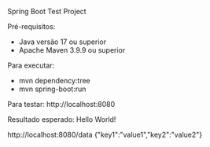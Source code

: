 Spring Boot Test Project

Pré-requisitos:

-   Java versão 17 ou superior
-   Apache Maven 3.9.9 ou superior

Para executar:

-   mvn dependency:tree
-   mvn spring-boot:run

Para testar:
http://localhost:8080

Resultado esperado:
Hello World!

http://localhost:8080/data
{"key1":"value1","key2":"value2"}
